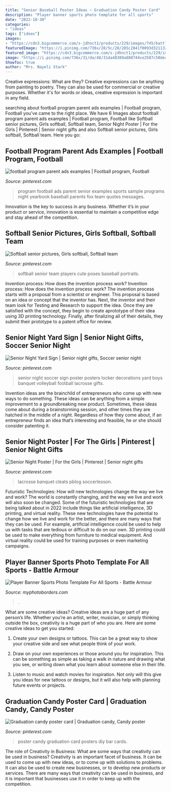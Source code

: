 ```yaml
---
title: "Senior Baseball Poster Ideas ~ Graduation Candy Poster Card"
description: "Player banner sports photo template for all sports"
date: "2022-10-30"
categories:
- "ideas"
tags: ["ideas"]
images:
- "https://cdn3.bigcommerce.com/s-jdhnct1/products/229/images/745/battle_armour_48x72_banner__24849.1446754603.500.625.jpg?c=2"
featuredImage: "https://i.pinimg.com/736x/28/5c/28/285c2841f0093d3211321b742ec1cc6a--senior-poster-ideas-sports-soccer-senior-night-posters.jpg?b=t"
featured_image: "https://cdn3.bigcommerce.com/s-jdhnct1/products/229/images/745/battle_armour_48x72_banner__24849.1446754603.500.625.jpg?c=2"
image: "https://i.pinimg.com/736x/31/da/48/31da48309a888744ce2587c50decc12f--senior-night-soccer-senior-night-posters.jpg"
ShowToc: true
author: "Mrs. Nayeli Stark"
---
```



Creative expressions: What are they?
Creative expressions can be anything from painting to poetry. They can also be used for commercial or creative purposes. Whether it's for words or ideas, creative expression is important in any field.

	

		
searching about football program parent ads examples | Football program, Football you've came to the right place. We have 6 Images about football program parent ads examples | Football program, Football like Softball senior pictures, Girls softball, Softball team, Senior Night Poster | For the Girls | Pinterest | Senior night gifts and also Softball senior pictures, Girls softball, Softball team. Here you go:
		
    
## Football Program Parent Ads Examples | Football Program, Football

<img loading=lazy src="https://i.pinimg.com/736x/25/f6/95/25f6959857b358f7bd75779414531fe5.jpg" onerror="this.onerror=null;this.src='https://tse1.mm.bing.net/th?id=OIP.zkJT6KJ-WvumwXtRa33gdgHaJ3&amp;pid=15.1';" alt="football program parent ads examples | Football program, Football">

_Source: pinterest.com_

>program football ads parent senior examples sports sample programs night yearbook baseball parents fox team quotes messages. 

	

Innovation is the key to success in any business. Whether it’s in your product or service, innovation is essential to maintain a competitive edge and stay ahead of the competition.

    
## Softball Senior Pictures, Girls Softball, Softball Team

<img loading=lazy src="https://i.pinimg.com/736x/9a/ee/a6/9aeea6262825dc415a83927f70d40371--softball-pics.jpg" onerror="this.onerror=null;this.src='https://tse4.mm.bing.net/th?id=OIP.YHpVabXqopcwd4_8w2kSewDHEs&amp;pid=15.1';" alt="Softball senior pictures, Girls softball, Softball team">

_Source: pinterest.com_

>softball senior team players cute poses baseball portraits. 

	

Invention process: How does the invention process work?
Invention process: How does the invention process work?
The invention process starts with a proposal from a scientist or engineer. This proposal is based on an idea or concept that the inventor has. Next, the inventor and their team look for Testing and Research to support the idea. Once they are satisfied with the concept, they begin to create aprototype of their idea using 3D printing technology. Finally, after finalizing all of their details, they submit their prototype to a patent office for review.

    
## Senior Night Yard Sign | Senior Night Gifts, Soccer Senior Night

<img loading=lazy src="https://i.pinimg.com/736x/31/da/48/31da48309a888744ce2587c50decc12f--senior-night-soccer-senior-night-posters.jpg" onerror="this.onerror=null;this.src='https://tse4.mm.bing.net/th?id=OIP.TSYXN4gF3XGEkN2HpW40OgHaJ3&amp;pid=15.1';" alt="Senior Night Yard Sign | Senior night gifts, Soccer senior night">

_Source: pinterest.com_

>senior night soccer sign poster posters locker decorations yard boys banquet volleyball football lacrosse gifts. 

	

Invention ideas are the brainchild of entrepreneurs who come up with new ways to do something. These ideas can be anything from a simple improvement to a groundbreaking new product. Sometimes, these ideas come about during a brainstorming session, and other times they are hatched in the middle of a night. Regardless of how they come about, if an entrepreneur finds an idea that’s interesting and feasible, he or she should consider patenting it.

    
## Senior Night Poster | For The Girls | Pinterest | Senior Night Gifts

<img loading=lazy src="https://i.pinimg.com/736x/28/5c/28/285c2841f0093d3211321b742ec1cc6a--senior-poster-ideas-sports-soccer-senior-night-posters.jpg?b=t" onerror="this.onerror=null;this.src='https://tse4.mm.bing.net/th?id=OIP.nZpZL4CQukNMwPxLg_ZMUQAAAA&amp;pid=15.1';" alt="Senior Night Poster | For the Girls | Pinterest | Senior night gifts">

_Source: pinterest.com_

>lacrosse banquet cleats pblog soccerlesson. 

	

Futuristic Technologies: How will new technologies change the way we live and work?
The world is constantly changing, and the way we live and work will also soon be changed. Some of the futuristic technologies that are being talked about in 2022 include things like artificial intelligence, 3D printing, and virtual reality. These new technologies have the potential to change how we live and work for the better, and there are many ways that they can be used. For example, artificial intelligence could be used to help us with tasks that are tedious or difficult to do on our own. 3D printing could be used to make everything from furniture to medical equipment. And virtual reality could be used for training purposes or even marketing campaigns.

    
## Player Banner Sports Photo Template For All Sports - Battle Armour

<img loading=lazy src="https://cdn3.bigcommerce.com/s-jdhnct1/products/229/images/745/battle_armour_48x72_banner__24849.1446754603.500.625.jpg?c=2" onerror="this.onerror=null;this.src='https://tse1.mm.bing.net/th?id=OIP.Mg8tddBCKqgkD3_NE4N3HAAAAA&amp;pid=15.1';" alt="Player Banner Sports Photo Template For All Sports - Battle Armour">

_Source: myphotoborders.com_

>. 

	

What are some creative ideas?
Creative ideas are a huge part of any person’s life. Whether you’re an artist, writer, musician, or simply thinking outside the box, creativity is a huge part of who you are. Here are some creative ideas to get you started:
1. Create your own designs or tattoos. This can be a great way to show your creative side and see what people think of your work.

2. Draw on your own experiences or those around you for inspiration. This can be something as simple as taking a walk in nature and drawing what you see, or writing down what you learn about someone else in their life.

3. Listen to music and watch movies for inspiration. Not only will this give you ideas for new tattoos or designs, but it will also help with planning future events or projects.


    
## Graduation Candy Poster Card | Graduation Candy, Candy Poster

<img loading=lazy src="https://i.pinimg.com/736x/e1/39/4f/e1394f44d051fac338404db312800127.jpg" onerror="this.onerror=null;this.src='https://tse4.mm.bing.net/th?id=OIP.6VAsl_D-bU7GdyQ-ZlmWqgHaJ3&amp;pid=15.1';" alt="Graduation candy poster card | Graduation candy, Candy poster">

_Source: pinterest.com_

>poster candy graduation card posters diy bar cards. 

	

The role of Creativity in Business: What are some ways that creativity can be used in business?
Creativity is an important facet of business. It can be used to come up with new ideas, or to come up with solutions to problems. It can also be used to create new businesses, or to develop new products or services. There are many ways that creativity can be used in business, and it is important that businesses use it in order to keep up with the competition.

